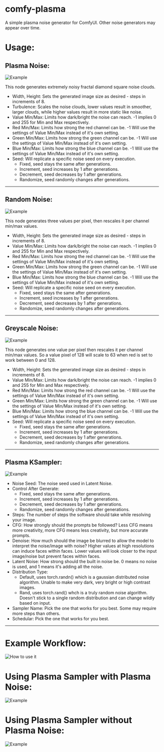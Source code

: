 # comfy-plasma
A simple plasma noise generator for ComfyUI. Other noise generators may appear over time.

# Usage:
## Plasma Noise:
![Example](images/plasma_node.png)

This node generates extremely noisy fractal diamond square noise clouds.

* Width, Height: Sets the generated image size as desired - steps in increments of 8.
* Turbulence: Scales the noise clouds, lower values result in smoother, larger clouds, while higher values result in more static like noise.
* Value Min/Max: Limits how dark/bright the noise can reach. -1 implies 0 and 255 for Min and Max respectively.
* Red Min/Max: Limits how strong the red channel can be. -1 Will use the settings of Value Min/Max instead of it's own setting.
* Green Min/Max: Limits how strong the green channel can be. -1 Will use the settings of Value Min/Max instead of it's own setting.
* Blue Min/Max: Limits how strong the blue channel can be. -1 Will use the settings of Value Min/Max instead of it's own setting.
* Seed: Will replicate a specific noise seed on every execution.
  * Fixed, seed stays the same after generations.
  * Increment, seed increases by 1 after generations.
  * Decrement, seed decreases by 1 after generations.
  * Randomize, seed randomly changes after generations.
____
## Random Noise:
![Example](images/random_node.png)

This node generates three values per pixel, then rescales it per channel min/max values.

* Width, Height: Sets the generated image size as desired - steps in increments of 8.
* Value Min/Max: Limits how dark/bright the noise can reach. -1 implies 0 and 255 for Min and Max respectively.
* Red Min/Max: Limits how strong the red channel can be. -1 Will use the settings of Value Min/Max instead of it's own setting.
* Green Min/Max: Limits how strong the green channel can be. -1 Will use the settings of Value Min/Max instead of it's own setting.
* Blue Min/Max: Limits how strong the blue channel can be. -1 Will use the settings of Value Min/Max instead of it's own setting.
* Seed: Will replicate a specific noise seed on every execution.
  * Fixed, seed stays the same after generations.
  * Increment, seed increases by 1 after generations.
  * Decrement, seed decreases by 1 after generations.
  * Randomize, seed randomly changes after generations.
____
## Greyscale Noise:
![Example](images/greyscale_node.png)

This node generates one value per pixel then rescales it per channel min/max values. So a value pixel of 128 will scale to 63 when red is set to work between 0 and 128.

* Width, Height: Sets the generated image size as desired - steps in increments of 8.
* Value Min/Max: Limits how dark/bright the noise can reach. -1 implies 0 and 255 for Min and Max respectively.
* Red Min/Max: Limits how strong the red channel can be. -1 Will use the settings of Value Min/Max instead of it's own setting.
* Green Min/Max: Limits how strong the green channel can be. -1 Will use the settings of Value Min/Max instead of it's own setting.
* Blue Min/Max: Limits how strong the blue channel can be. -1 Will use the settings of Value Min/Max instead of it's own setting.
* Seed: Will replicate a specific noise seed on every execution.
  * Fixed, seed stays the same after generations.
  * Increment, seed increases by 1 after generations.
  * Decrement, seed decreases by 1 after generations.
  * Randomize, seed randomly changes after generations.
____
## Plasma KSampler:
![Example](images/ksampler_node.png)

* Noise Seed: The noise seed used in Latent Noise.
* Control After Generate: 
  * Fixed, seed stays the same after generations.
  * Increment, seed increases by 1 after generations.
  * Decrement, seed decreases by 1 after generations.
  * Randomize, seed randomly changes after generations.
* Steps: The number of steps the software should take while resolving your image.
* CFG: How strongly should the prompts be followed? Less CFG means more creativity, more CFG means less creativity, but more accurate prompts.
* Denoise: How much should the image be blurred to allow the model to interpret the noise/image with noise? Higher values at high resolutions can induce faces within faces. Lower values will look closer to the input image/noise but prevent faces within faces.
* Latent Noise: How strong should the built in noise be. 0 means no noise is used, and 1 means it's adding all the noise.
* Distribution Type:
  * Default, uses torch.randn() which is a gaussian distributed noise algorithm. Unable to make very dark, very bright or high contrast images.
  * Rand, uses torch.rand() whch is a truly random noise algorithm. Doesn't stick to a single random distribution and can change wildly based on input.
* Sampler Name: Pick the one that works for you best. Some may require more steps than others.
* Schedular: Pick the one that works for you best.
____
# Example Workflow:
![How to use it](images/example.png)

# Using Plasma Sampler with Plasma Noise:
![Example](images/example_plasma_setup.png)

# Using Plasma Sampler without Plasma Noise:
![Example](images/example_latent_setup.png)